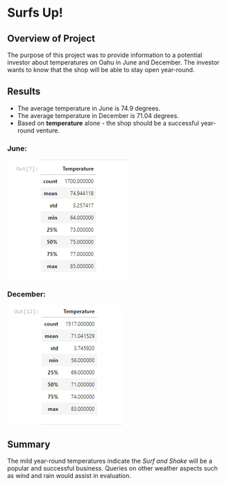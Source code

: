 # Surfs Up!
## Overview of Project
The purpose of this project was to provide information to a potential investor about temperatures on Oahu in June and December. The investor wants to know that the shop will be able to stay open year-round.

## Results

* The average temperature in June is 74.9 degrees.
*	The average temperature in December is 71.04 degrees.
*	Based on **temperature** alone - the shop should be a successful year-round venture.
### June:
![June](https://github.com/pladams777/surfs_up/blob/main/June.PNG)

### December:
![June](https://github.com/pladams777/surfs_up/blob/main/December.PNG)

## Summary
The mild year-round temperatures indicate the *Surf and Shake* will be a popular and successful business. Queries on other weather aspects such as wind and rain would assist in evaluation.
